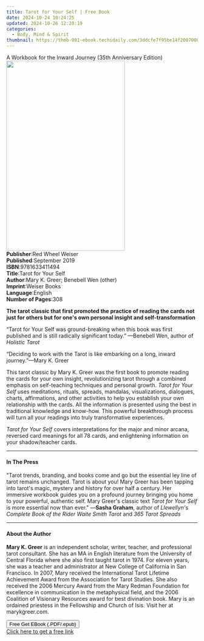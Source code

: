 ```yaml
---
title: Tarot for Your Self | Free Book
date: 2024-10-24 10:24:25
updated: 2024-10-26 12:28:19
categories:
  - Body, Mind & Spirit
thumbnail: https://thmb-001-ebook.techidaily.com/3ddcfe7f95be14f2007000ca7082d0f5f23ded207642a8b18c38466a4ba82e4a.jpg
---
```

<main id="book-container">
  <div class="flex flex-col">
    <div class="book-brief flex-1 py-6 px-4 sm:p-6 md:py-10 md:px-8">
      <!-- brief-->
      <div class="book-brief-main">
        A Workbook for the Inward Journey (35th Anniversary Edition)
      </div>
    </div>
    <div
      class="book-meta-info flex-1 grid gap-4 col-start-1 col-end-3 row-start-1 sm:mb-6 sm:grid-cols-4 lg:gap-6 lg:col-start-2 lg:row-end-6 lg:row-span-6 lg:mb-0"
    >
      <div
        class="book-meta-info-left place-content-center mt-4 p-4 text-sm leading-6 col-start-2 col-span-2 dark:text-slate-400"
      >
        <img
          class="w-full h-500 object-cover rounded-lg sm:h-255 sm:col-span-2 lg:col-span-full"
          src="https://img-001-ebook.techidaily.com/ec9ebd0c78003cdd119c5ef2e5f113f06c9ed226d2b684581d72fcb1e242e0b7.jpg"
          alt=""
          width="312"
          height="500"
        />
      </div>
      <div
        class="book-meta-info-right mt-2 col-start-1 row-start-2 col-span-3 self-center"
      >
        <!-- meta data  -->
        <div class="flex flex-col px-4 md:px-8">
          <div class="flex-1">
            <strong>Publisher</strong>:<span class="px-2"
              >Red Wheel Weiser</span
            >
          </div>
          <div class="flex-1">
            <strong>Published</strong>:<span class="px-2">September 2019</span>
          </div>
          <div class="flex-1">
            <strong>ISBN</strong>:<span class="px-2">9781633411494</span>
          </div>
          <div class="flex-1">
            <strong>Title</strong>:<span class="px-2">Tarot for Your Self</span>
          </div>
          <div class="flex-1">
            <strong>Author</strong>:<span class="px-2"
              >Mary K. Greer; Benebell Wen (other)</span
            >
          </div>
          <div class="flex-1">
            <strong>Imprint</strong>:<span class="px-2">Weiser Books</span>
          </div>
          <div class="flex-1">
            <strong>Language</strong>:<span class="px-2">English</span>
          </div>
          <div class="flex-1">
            <strong>Number of Pages</strong>:<span class="px-2">308</span>
          </div>
        </div>
      </div>
    </div>
    <div class="book-description flex-1 py-6 px-4 sm:p-6 md:py-10 md:px-8">
      <div class="book-description-main">
        <div accordion-content="" id="description">
          <p>
            <b
              >The tarot classic that first promoted the practice of reading the
              cards not just for others but for one's own personal insight and
              self-transformation</b
            >
          </p>
          “Tarot for Your Self was ground-breaking when this book was first
          published and is still radically significant today.” —Benebell Wen,
          author of <i>Holistic Tarot</i>
          <p>
            “Deciding to work with the Tarot is like embarking on a long, inward
            journey.”—Mary K. Greer
          </p>
          <p>
            This tarot classic by Mary K. Greer was the first book to promote
            reading the cards for your own insight, revolutionizing tarot
            through a combined emphasis on self-teaching techniques and personal
            growth. <i>Tarot for Your Self</i> uses meditations, rituals,
            spreads, mandalas, visualizations, dialogues, charts, affirmations,
            and other activities to help you establish your own relationship
            with the cards. All the information is presented using the best in
            traditional knowledge and know-how. This powerful breakthrough
            process will turn all your readings into truly transformative
            experiences.
          </p>
          <p>
            <i>Tarot for Your Self</i> covers interpretations for the major and
            minor arcana, reversed card meanings for all 78 cards, and
            enlightening information on your shadow/teacher cards.
          </p>
        </div>
        <div class="accordion-fader"></div>
      </div>
    </div>
    <div class="book-excerpts flex-1 py-6 px-4 sm:p-6 md:py-10 md:px-8">
      <!-- excerpts-->
      <div class="book-excerpts-main">
        <hr />
        <h4 class="placeholder placeholder-heading">
          <span>In The Press</span>
        </h4>
        <p>
          "Tarot trends, branding, and books come and go but the essential ley
          line of tarot remains unchanged. Tarot is about you! Mary Greer has
          been tapping into tarot's magic, mystery and history for over half a
          century. Her immersive workbook guides you on a profound journey
          bringing you home to your powerful, authentic self. Mary Greer's
          classic text <i>Tarot for Your Self</i> is more essential now than
          ever." —<b>Sasha Graham</b>, author of
          <i>Llewellyn's Complete Book of the Rider Waite Smith Tarot</i> and
          <i>365 Tarot Spreads</i>
        </p>
      </div>
    </div>
    <div class="book-about-author flex-1 py-6 px-4 sm:p-6 md:py-10 md:px-8">
      <!-- about author-->
      <div class="book-main-author-main">
        <hr />
        <h4 class="placeholder placeholder-heading">
          <span>About the Author</span>
        </h4>
        <p>
          <b>Mary K. Greer</b> is an independent scholar, writer, teacher, and
          professional tarot consultant. She has an MA in English literature
          from the University of Central Florida where she also first taught
          tarot in 1974. For eleven years, she was a teacher and administrator
          at New College of California in San Francisco. In 2007, Mary received
          the International Tarot Lifetime Achievement Award from the
          Association for Tarot Studies. She also received the 2006 Mercury
          Award from the Mary Redman Foundation for excellence in communication
          in the metaphysical field, and the 2006 Coalition of Visionary
          Resources award for best divination book. Mary is an ordained
          priestess in the Fellowship and Church of Isis. Visit her at
          marykgreer.com.
        </p>
      </div>
    </div>
    <div class="book-free-get flex-1 py-6 px-4 sm:p-6 md:py-10 md:px-8">
      <button
        id="btn-free-get"
        class="bg-blue-500 hover:bg-blue-700 text-white font-bold py-2 px-4 rounded"
      >
        Free Get EBook (.PDF/.epub)
      </button>
      <div id="countdown-display" class="px-2 text-lg mt-2"></div>
      <a
        id="free-link"
        class="hidden bg-blue-500 hover:bg-blue-700 text-white font-bold py-2 px-4 rounded"
        href="https://www.ebooks.com/en-us/book/209636327/tarot-for-your-self/mary-k-greer/"
        target="_blank"
        >Click here to get a free link</a
      >
    </div>
    <script>
      let countdownTime = 0;
      let countdownInterval = null;
      document
        .getElementById('btn-free-get')
        .addEventListener('click', startCountdown);
      function startCountdown() {
        countdownTime = new Date().getTime() + 60000 * 3;
        countdownInterval = setInterval(updateCountdown, 1000);
        document.getElementById('btn-free-get').disabled = true;
        document
          .getElementById('btn-free-get')
          .classList.add('bg-gray-500', 'cursor-not-allowed');
      }
      function updateCountdown() {
        let currentTime = new Date().getTime();
        let timeLeft = countdownTime - currentTime;
        let secondsLeft = Math.floor(timeLeft / 1000);
        document.getElementById('countdown-display').innerHTML =
          `Remaining time: ${secondsLeft} seconds.`;
        if (secondsLeft <= 0) {
          clearInterval(countdownInterval);
          document.getElementById('btn-free-get').classList.add('hidden');
          document.getElementById('free-link').classList.remove('hidden');
          document.getElementById('countdown-display').innerHTML = '';
        }
      }
    </script>
  </div>
</main>
